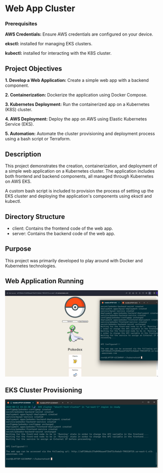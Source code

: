 # Web App Cluster

  

### Prerequisites

**AWS Credentials:** Ensure AWS credentials are configured on your device.

**eksctl:** installed for managing EKS clusters.

**kubectl:** installed for interacting with the K8S cluster.

  

## Project Objectives

**1. Develop a Web Application:** Create a simple web app with a backend component.

**2. Containerization:** Dockerize the application using Docker Compose.

**3. Kubernetes Deployment:** Run the containerized app on a Kubernetes (K8S) cluster.

**4. AWS Deployment:** Deploy the app on AWS using Elastic Kubernetes Service (EKS).

**5. Automation:** Automate the cluster provisioning and deployment process using a bash script or Terraform.

  

## Description

This project demonstrates the creation, containerization, and deployment of a simple web application on a Kubernetes cluster. The application includes both frontend and backend components, all managed through Kubernetes on AWS EKS.

  

A custom bash script is included to provision the process of setting up the EKS cluster and deploying the application's components using eksctl and kubectl.

  

## Directory Structure

  

 - client: Contains the frontend code of the web app.
 - server: Contains the backend code of the web app.

  

## Purpose

  

This project was primarily developed to play around with Docker and Kubernetes technologies.


## Web Application Running
![Web App Example](./web-app-example.png)



## EKS Cluster Provisioning
![Script Output Example](./script%20output%20example.png)